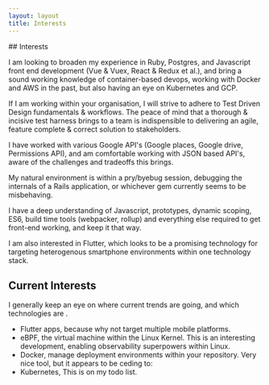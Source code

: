 ```yaml
---
layout: layout
title: Interests
---
```


<div class='interests' markdown='1'>
## Interests

I am looking to broaden my experience in Ruby, Postgres, and Javascript front end development (Vue & Vuex, React & Redux et al.), and bring a sound working knowledge of container-based devops, working with Docker and AWS in the past, but also having an eye on Kubernetes and GCP. 

If I am working within your organisation, I will strive to adhere to Test Driven Design fundamentals & workflows. The peace of mind that a thorough & incisive test harness brings to a team is indispensible to delivering an agile, feature complete & correct solution to stakeholders.

I have worked with various Google API's (Google places, Google drive, Permissions API), and am comfortable working with JSON based API's, aware of the challenges and tradeoffs this brings.

My natural environment is within a pry/byebug session, debugging the internals of a Rails application, or whichever gem currently seems to be misbehaving.

I have a deep understanding of Javascript, prototypes, dynamic scoping, ES6, build time tools (webpacker, rollup) and everything else required to get front-end working, and keep it that way.

I am also interested in Flutter, which looks to be a promising technology for targeting heterogenous smartphone environments within one technology stack. 

## Current Interests

I generally keep an eye on where current trends are going, and which technologies are .

* Flutter apps, because why not target multiple mobile platforms.
* eBPF, the virtual machine within the Linux Kernel. This is an interesting development, enabling observability superpowers within Linux.
* Docker, manage deployment environments within your repository. Very nice tool, but it appears to be ceding to:
* Kubernetes, This is on my todo list.

</div>